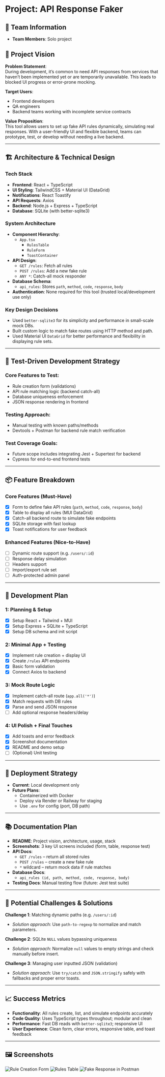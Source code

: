 # Project: API Response Faker

## 👥 Team Information
- **Team Members**: Solo project

## 🎯 Project Vision

**Problem Statement**:  
During development, it’s common to need API responses from services that haven’t been implemented yet or are temporarily unavailable. This leads to blocked UI progress or error-prone mocking.

**Target Users**:  
- Frontend developers
- QA engineers
- Backend teams working with incomplete service contracts

**Value Proposition**:  
This tool allows users to set up fake API rules dynamically, simulating real responses. With a user-friendly UI and flexible backend, teams can prototype, test, or develop without needing a live backend.

---

## 🏗️ Architecture & Technical Design

### Tech Stack
- **Frontend**: React + TypeScript
- **UI Styling**: TailwindCSS + Material UI (DataGrid)
- **Notifications**: React Toastify
- **API Requests**: Axios
- **Backend**: Node.js + Express + TypeScript
- **Database**: SQLite (with better-sqlite3)

### System Architecture
- **Component Hierarchy**:
  - `App.tsx`
    - `RulesTable`
    - `RuleForm`
    - `ToastContainer`
- **API Design**:
  - `GET /rules`: Fetch all rules
  - `POST /rules`: Add a new fake rule
  - `ANY *`: Catch-all mock responder
- **Database Schema**:
  - `api_rules`: Stores `path`, `method`, `code`, `response`, `body`
- **Authentication**: None required for this tool (trusted local/development use only)

### Key Design Decisions
- Used `better-sqlite3` for its simplicity and performance in small-scale mock DBs.
- Built custom logic to match fake routes using HTTP method and path.
- Used Material UI `DataGrid` for better performance and flexibility in displaying rule sets.

---

## 🧪 Test-Driven Development Strategy

### Core Features to Test:
- Rule creation form (validations)
- API rule matching logic (backend catch-all)
- Database uniqueness enforcement
- JSON response rendering in frontend

### Testing Approach:
- Manual testing with known paths/methods
- Devtools + Postman for backend rule match verification

### Test Coverage Goals:
- Future scope includes integrating Jest + Supertest for backend
- Cypress for end-to-end frontend tests

---

## 📦 Feature Breakdown

### Core Features (Must-Have)
- [x] Form to define fake API rules (`path`, `method`, `code`, `response`, `body`)
- [x] Table to display all rules (MUI DataGrid)
- [x] Catch-all backend route to simulate fake endpoints
- [x] SQLite storage with fast lookup
- [x] Toast notifications for user feedback

### Enhanced Features (Nice-to-Have)
- [ ] Dynamic route support (e.g. `/users/:id`)
- [ ] Response delay simulation
- [ ] Headers support
- [ ] Import/export rule set
- [ ] Auth-protected admin panel

---

## 📅 Development Plan

### 1: Planning & Setup
- [x] Setup React + Tailwind + MUI
- [x] Setup Express + SQLite + TypeScript
- [x] Setup DB schema and init script

### 2: Minimal App + Testing
- [x] Implement rule creation + display UI
- [x] Create `/rules` API endpoints
- [x] Basic form validation
- [x] Connect Axios to backend

### 3: Mock Route Logic
- [x] Implement catch-all route (`app.all('*')`)
- [x] Match requests with DB rules
- [x] Parse and send JSON response
- [ ] Add optional response headers/delay

### 4: UI Polish + Final Touches
- [x] Add toasts and error feedback
- [x] Screenshot documentation
- [x] README and demo setup
- [ ] (Optional) Unit testing

---

## 🚀 Deployment Strategy
- **Current**: Local development only
- **Future Plans**:
  - Containerized with Docker
  - Deploy via Render or Railway for staging
  - Use `.env` for config (port, DB path)

---

## 📚 Documentation Plan
- **README**: Project vision, architecture, usage, stack
- **Screenshots**: 3 key UI screens included (form, table, response test)
- **API Docs**:
  - `GET /rules` – return all stored rules
  - `POST /rules` – create a new fake rule
  - `*` wildcard – return mock data if rule matches
- **Database Docs**:
  - `api_rules (id, path, method, code, response, body)`
- **Testing Docs**: Manual testing flow (future: Jest test suite)

---

## 🤔 Potential Challenges & Solutions

**Challenge 1**: Matching dynamic paths (e.g. `/users/:id`)  
- *Solution approach*: Use `path-to-regexp` to normalize and match parameters.

**Challenge 2**: SQLite `NULL` values bypassing uniqueness  
- *Solution approach*: Normalize `null` values to empty strings and check manually before insert.

**Challenge 3**: Managing user inputted JSON (validation)  
- *Solution approach*: Use `try/catch` and `JSON.stringify` safely with fallbacks and proper error toasts.

---

## 📈 Success Metrics

- **Functionality**: All rules create, list, and simulate endpoints accurately
- **Code Quality**: Uses TypeScript types throughout; modular and clean
- **Performance**: Fast DB reads with `better-sqlite3`; responsive UI
- **User Experience**: Clean form, clear errors, responsive table, and toast feedback

---

## 🖼️ Screenshots

![Rule Creation Form](./screenshots/form.png)
![Rules Table](./screenshots/table.png)
![Fake Response in Postman](./screenshots/fake-response-demo.png)
